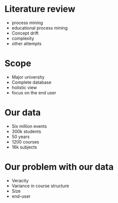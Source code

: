 # Literature review

* process mining
* educational process mining
* Concept drift
* complexity
* other attempts

# Scope

* Major university
* Complete database
* holistic view
* focus on the end user

# Our data

* Six million events
* 300k students
* 50 years
* 1200 courses
* 16k subjects

# Our problem with our data

* Veracity
* Variance in course structure
* Size
* end-user